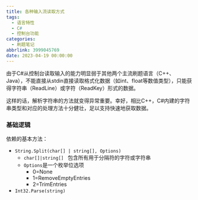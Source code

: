 ```yaml
---
title: 各种输入流读取方式
tags:
  - 语言特性
  - C#
  - 控制台功能
categories:
  - 刷题笔记
abbrlink: 3999045769
date: 2023-04-19 00:00:00
---
```


由于C#从控制台读取输入的能力明显弱于其他两个主流刷题语言（C++、Java），不能直接从stdin直接读取格式化数据（如int、float等数值类型），只能获得字符串（ReadLine）或字符（ReadKey）形式的数据。

这样的话，解析字符串的方法就变得异常重要。幸好，相比C++，C#内建的字符串类型和对应的处理方法十分健壮，足以支持快速地获取数据。

### 基础逻辑

依赖的基本方法：

- `String.Split(char[] | string[], Options)`
  - `char[]|string[] ` 包含所有用于分隔符的字符或字符串
  - `Options`是一个枚举位选项
    - 0=None
    - 1=RemoveEmptyEntries
    - 2=TrimEntries
- `Int32.Parse(string)`